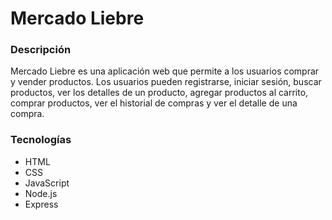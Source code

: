 # Mercado Liebre

### Descripción

Mercado Liebre es una aplicación web que permite a los usuarios comprar y vender productos. Los usuarios pueden registrarse, iniciar sesión, buscar productos, ver los detalles de un producto, agregar productos al carrito, comprar productos, ver el historial de compras y ver el detalle de una compra.

### Tecnologías

- HTML
- CSS
- JavaScript
- Node.js
- Express